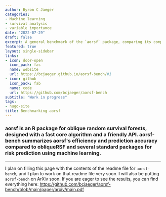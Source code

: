 ```yaml
---
author: Byron C Jaeger
categories:
- Machine learning
- survival analysis
- variable importance
date: "2022-07-29"
draft: false
excerpt: A general benchmark of the `aorsf` package, comparing its computational efficiency, prediction accuracy, and interpretability to leading software packages such as `ranger`, `randomForestSRC`, and `party`. We also show that `aorsf` can run over 500 times faster than its predecessor, `obliqueRSF`.
featured: true
layout: single-sidebar
links:
- icon: door-open
  icon_pack: fas
  name: website
  url: https://bcjaeger.github.io/aorsf-bench/#1
- icon: github
  icon_pack: fab
  name: code
  url: https://github.com/bcjaeger/aorsf-bench
subtitle: "Work in progress"
tags:
- hugo-site
title: Benchmarking aorsf
---
```


### aorsf is an R package for oblique random survival forests, designed with a fast core algorithm and a friendly API. aorsf-bench summarizes aorsf's efficiency and prediction accuracy compared to obliqueRSF and several standard packages for risk prediction using machine learning.

---

I plan on filling this page with the contents of the readme file for `aorsf-bench`, and I plan to work on that readme file very soon. I will also be putting `aorsf-bench` on ArXiv soon. If you are eager to see the results, you can find everything here: https://github.com/bcjaeger/aorsf-bench/blob/main/paper/arxiv/main.pdf

